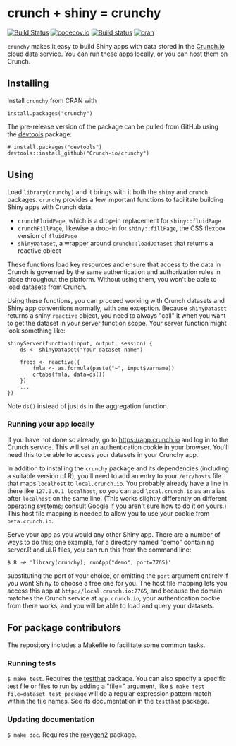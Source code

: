 # crunch + shiny = crunchy

[![Build Status](https://travis-ci.org/Crunch-io/crunchy.png?branch=master)](https://travis-ci.org/Crunch-io/crunchy) [![codecov.io](https://codecov.io/github/Crunch-io/crunchy/coverage.svg?branch=master)](https://codecov.io/github/Crunch-io/crunchy?branch=master) [![Build status](https://ci.appveyor.com/api/projects/status/53epi1s8f0slhemm/branch/master?svg=true)](https://ci.appveyor.com/project/nealrichardson/crunchy/branch/master) [![cran](https://www.r-pkg.org/badges/version-last-release/crunchy)](https://cran.r-project.org/package=crunchy)

`crunchy` makes it easy to build Shiny apps with data stored in the [Crunch.io](http://crunch.io/) cloud data service. You can run these apps locally, or you can host them on Crunch.

## Installing

Install `crunchy` from CRAN with

    install.packages("crunchy")

The pre-release version of the package can be pulled from GitHub using the [devtools](https://github.com/hadley/devtools) package:

    # install.packages("devtools")
    devtools::install_github("Crunch-io/crunchy")

## Using

Load `library(crunchy)` and it brings with it both the `shiny` and `crunch` packages. `crunchy` provides a few important functions to facilitate building Shiny apps with Crunch data:

* `crunchFluidPage`, which is a drop-in replacement for `shiny::fluidPage`
* `crunchFillPage`, likewise a drop-in for `shiny::fillPage`, the CSS flexbox version of `fluidPage`
* `shinyDataset`, a wrapper around `crunch::loadDataset` that returns a reactive object

These functions load key resources and ensure that access to the data in Crunch is governed by the same authentication and authorization rules in place throughout the platform. Without using them, you won't be able to load datasets from Crunch.

Using these functions, you can proceed working with Crunch datasets and Shiny app conventions normally, with one exception. Because `shinyDataset` returns a shiny `reactive` object, you need to always "call" it when you want to get the dataset in your server function scope. Your server function might look something like:

    shinyServer(function(input, output, session) {
        ds <- shinyDataset("Your dataset name")

        freqs <- reactive({
            fmla <- as.formula(paste("~", input$varname))
            crtabs(fmla, data=ds())
        })
        ...
    })

Note `ds()` instead of just `ds` in the aggregation function.

### Running your app locally

If you have not done so already, go to https://app.crunch.io and log in to the Crunch service. This will set an authentication cookie in your browser. You'll need this to be able to access your datasets in your Crunchy app.

In addition to installing the `crunchy` package and its dependencies (including a suitable version of R), you'll need to add an entry to your `/etc/hosts` file that maps `localhost` to `local.crunch.io`. You probably already have a line in there like `127.0.0.1 localhost`, so you can add `local.crunch.io` as an alias after `localhost` on the same line. (This works slightly differently on different operating systems; consult Google if you aren't sure how to do it on yours.) This host file mapping is needed to allow you to use your cookie from `beta.crunch.io`.

Serve your app as you would any other Shiny app. There are a number of ways to do this; one example, for a directory named "demo" containing server.R and ui.R files, you can run this from the command line:

    $ R -e 'library(crunchy); runApp("demo", port=7765)'

substituting the port of your choice, or omitting the `port` argument entirely if you want Shiny to choose a free one for you. The host file mapping lets you access this app at `http://local.crunch.io:7765`, and because the domain matches the Crunch service at `app.crunch.io`, your authentication cookie from there works, and you will be able to load and query your datasets.

## For package contributors

The repository includes a Makefile to facilitate some common tasks.

### Running tests

`$ make test`. Requires the [testthat](https://github.com/hadley/testthat) package. You can also specify a specific test file or files to run by adding a "file=" argument, like `$ make test file=dataset`. `test_package` will do a regular-expression pattern match within the file names. See its documentation in the `testthat` package.

### Updating documentation

`$ make doc`. Requires the [roxygen2](https://github.com/klutometis/roxygen) package.
